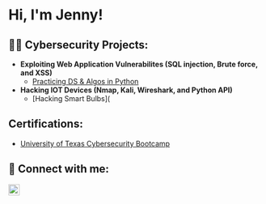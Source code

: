 <h1>Hi, I'm Jenny! <br/>
  
<h2>👨‍💻 Cybersecurity Projects:</h2>

- <b>Exploiting Web Application Vulnerabilites (SQL injection, Brute force, and XSS)</b>
  - [Practicing DS & Algos in Python](https://github.com/joshmadakor1/Algorithms-Practice)
- <b>Hacking IOT Devices (Nmap, Kali, Wireshark, and Python API)</b>
  - [Hacking Smart Bulbs](
<h2> Certifications:</h2>

- [University of Texas Cybersecurity Bootcamp](https://www.youtube.com/watch?v=a83ASGn_V_s)


<h2> 🤳 Connect with me:</h2>

[<img align="left" alt="JennyAlvarado | LinkedIn" width="22px" src="https://cdn.jsdelivr.net/npm/simple-icons@v3/icons/linkedin.svg" />][linkedin]

[linkedin]: https://www.linkedin.com/in/jennifer-alvarado-3563b4242/
<!--
**** is a ✨ _special_ ✨ repository because its `README.md` (this file) appears on your GitHub profile.

Here are some ideas to get you started:

- 🔭 I’m currently working on ...
- 🌱 I’m currently learning ...
- 👯 I’m looking to collaborate on ...
- 🤔 I’m looking for help with ...
- 💬 Ask me about ...
- 📫 How to reach me: ...
- 😄 Pronouns: ...
- ⚡ Fun fact: ...
-->

